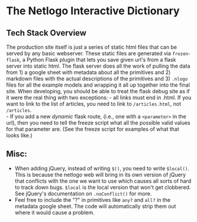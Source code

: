 # The Netlogo Interactive Dictionary

## Tech Stack Overview
The production site itself is just a series of static html files that can be served by any basic webserver. These static files are generated via `frozen-flask`, a Python Flask plugin that lets you save given url's from a flask server into static html. The flask server does all the work of pulling the data from 1) a google sheet with metadata about all the primitives and 2) markdown files with the actual descriptions of the primitives and 3) `.nlogo` files for all the example models and wrapping it all up together into the final site. When developing, you should be able to treat the flask debug site as if it were the real thing with two exceptions: 
    - all links must end in .html. If you want to link to the list of articles, you need to link to `/articles.html`, not `/articles`.   
    - If you add a new *dynamic* flask route, (i.e., one with a `<parameter>` in the url), then you need to tell the freeze script what all the possible valid values for that parameter are. (See the freeze script for examples of what that looks like.)

## Misc:
- When adding jQuery, instead of writing `$()`, you need to write `$local()`. This is because the netlogo web will bring in its own version of jQuery that conflicts with the one we want to use which causes all sorts of hard to track down bugs. `$local` is the local version that won't get clobbered. See jQuery's documentation on `.noConflict()` for more. 
- Feel free to include the "?" in primitives like `any?` and `all?` in the metadata google sheet. The code will automatically strip them out where it would cause a problem.